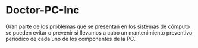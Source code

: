 # Doctor-PC-Inc
Gran parte de los problemas que se presentan en los sistemas de cómputo se pueden evitar o prevenir si llevamos a cabo un mantenimiento preventivo periódico de cada uno de los componentes de la PC.
